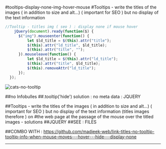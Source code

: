 #tooltips-display-none-img-hover-mouse
#Tooltips - write the titles of the images ( in addition to size and alt...) ( important for SEO ) but no display of the text information

```js
//Tooltip - titles img ( seo ) : display none if mouse hover
    jQuery(document).ready(function($) {
      $("img").mouseenter(function() {
          let $ld_title = $(this).attr("title");
          $(this).attr("ld_title", $ld_title);
          $(this).attr("title", "");
      }).mouseleave(function() {
          let $ld_title = $(this).attr("ld_title");
          $(this).attr("title", $ld_title);
          $(this).removeAttr("ld_title");
      });
  });
```

![cats-no-tooltip](https://user-images.githubusercontent.com/83957788/174462019-bdbf9f6d-db8b-48bc-a1f0-2908ed6fe5dd.jpg)

##no Infobulles
##.tooltip('hide') solution : no meta data : JQUERY


##Tooltips - write the titles of the images ( in addition to size and alt...) ( important for SEO ) but no display of the text information (titles images therefore ) on #the web page at the passage of the mouse over the titled images - solutions
##JQUERY
##SEE : FILES

##COMBO WITH : https://github.com/madjeek-web/link-titles-no-tooltip-tooltip-info-when-mouse-moves---hover---hide---display-none
___

